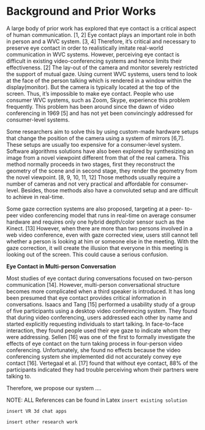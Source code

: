 # Background and Prior Works

A large body of prior work has explored that eye contact is a critical aspect of human communication. [1, 2] Eye contact plays an important role in both in person and a WVC system. [3, 4] Therefore, it’s critical and necessary to preserve eye contact in order to realistically imitate real-world communication in WVC systems. However, perceiving eye contact is difficult in existing video-conferencing systems and hence limits their effectiveness. [2] The lay-out of the camera and monitor severely restricted the support of mutual gaze. Using current WVC systems, users tend to look at the face of the person talking which is rendered in a window within the display(monitor). But the camera is typically located at the top of the screen. Thus, it’s impossible to make eye contact. People who use consumer WVC systems, such as Zoom, Skype, experience this problem frequently. This problem has been around since the dawn of video conferencing in 1969 [5] and has not yet been convincingly addressed for consumer-level systems.

Some researchers aim to solve this by using custom-made hardware setups that change the position of the camera using a system of mirrors [6,7]. These setups are usually too expensive for a consumer-level system. Software algorithms solutions have also been explored by synthesizing an image from a novel viewpoint different from that of the real camera. This method normally proceeds in two stages, first they reconstruct the geometry of the scene and in second stage, they render the geometry from the novel viewpoint. [8, 9, 10, 11, 12] Those methods usually require a number of cameras and not very practical and affordable for consumer-level. Besides, those methods also have a convoluted setup and are difficult to achieve in real-time.

Some gaze correction systems are also proposed, targeting at a peer- to-peer video conferencing model that runs in real-time on average consumer hardware and requires only one hybrid depth/color sensor such as the Kinect. [13] However, when there are more than two persons involved in a web video conference, even with gaze corrected view, users still cannot tell whether a person is looking at him or someone else in the meeting. With the gaze correction, it will create the illusion that everyone in this meeting is looking out of the screen. This could cause a serious confusion.



**Eye Contact in Multi-person Conversation**

Most studies of eye contact during conversations focused on two-person communication [14]. 
However, multi-person conversational structure becomes more complicated when a third speaker is introduced. It has long been presumed that eye contact provides critical information in conversations. Isaacs and Tang [15] performed a usability study of a group of five participants using a desktop video conferencing system. They found that during video conferencing, users addressed each other by name and started explicitly requesting individuals to start talking. In face-to-face interaction, they found people used their eye gaze to indicate whom they were addressing. Sellen [16] was one of the first to formally investigate the effects of eye contact on the turn taking process in four-person video conferencing. Unfortunately, she found no effects because the video conferencing system she implemented did not accurately convey eye contact [16]. Vertegaal et al. [17] found that without eye contact, 88\% of the participants indicated they had trouble perceiving whom their partners were talking to. 

Therefore, we propose our system ….

NOTE: ALL References can be found in Latex
`insert existing solution`

`insert VR 3d chat apps`

`insert other research work`
